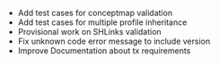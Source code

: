 * Add test cases for conceptmap validation
* Add test cases for multiple profile inheritance
* Provisional work on SHLinks validation
* Fix unknown code error message to include version
* Improve Documentation about tx requirements
